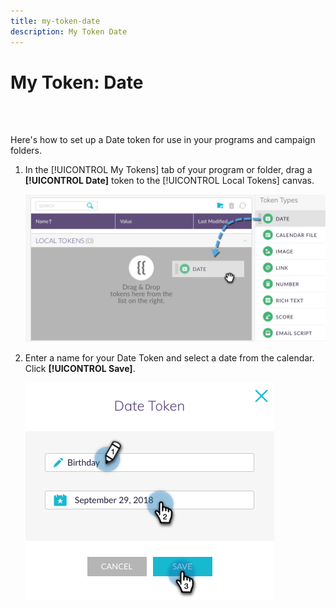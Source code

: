 ```yaml
---
title: my-token-date
description: My Token Date
---
```


# My Token: Date

<br>&nbsp;

Here's how to set up a Date token for use in your programs and campaign folders.

1. In the [!UICONTROL My Tokens] tab of your program or folder, drag a **[!UICONTROL Date]** token to the [!UICONTROL Local Tokens] canvas.

   ![Image One](/help/sky/assets/my-tokens/my-token-date/my-token-date-1.jpg)

1. Enter a name for your Date Token and select a date from the calendar. Click **[!UICONTROL Save]**.

   ![Image Two](/help/sky/assets/my-tokens/my-token-date/my-token-date-2.jpg)